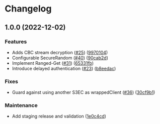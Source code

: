 # Changelog

## 1.0.0 (2022-12-02)


### Features

* Adds CBC stream decryption ([#25](https://github.com/aws/aws-s3-encryption-client-java/issues/25)) ([9970104](https://github.com/aws/aws-s3-encryption-client-java/commit/9970104cba3af9256d81157359ff22f1cb5b00eb))
* Configurable SecureRandom ([#40](https://github.com/aws/aws-s3-encryption-client-java/issues/40)) ([90cab2d](https://github.com/aws/aws-s3-encryption-client-java/commit/90cab2d9c9c6bf9dc9aa61d45e07372e2e386648))
* Implement Ranged-Get ([#31](https://github.com/aws/aws-s3-encryption-client-java/issues/31)) ([65331fb](https://github.com/aws/aws-s3-encryption-client-java/commit/65331fbf96388b1f4149454a07621a828e33fe1d))
* Introduce delayed authentication ([#23](https://github.com/aws/aws-s3-encryption-client-java/issues/23)) ([b8eedac](https://github.com/aws/aws-s3-encryption-client-java/commit/b8eedacc3b7ffeac27aba5bc02fc79628e847e30))


### Fixes

* Guard against using another S3EC as wrappedClient ([#36](https://github.com/aws/aws-s3-encryption-client-java/issues/36)) ([30cf9b1](https://github.com/aws/aws-s3-encryption-client-java/commit/30cf9b15c43dd0b59e9cc1ff83729ec8c797c1d1))


### Maintenance

* Add staging release and validation ([1e0c4cd](https://github.com/aws/aws-s3-encryption-client-java/commit/1e0c4cd9ebfe1922b896d127b596791224e7ffdf))

